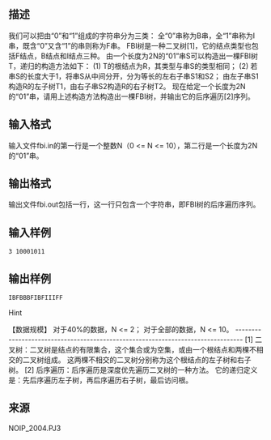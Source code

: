 ## 描述

我们可以把由“0”和“1”组成的字符串分为三类： 全“0”串称为B串，全“1”串称为I串，既含“0”又含“1”的串则称为F串。 FBI树是一种二叉树[1]，它的结点类型也包括F结点，B结点和I结点三种。 由一个长度为2N的“01”串S可以构造出一棵FBI树T，递归的构造方法如下： (1) T的根结点为R，其类型与串S的类型相同； (2) 若串S的长度大于1，将串S从中间分开，分为等长的左右子串S1和S2； 由左子串S1构造R的左子树T1，由右子串S2构造R的右子树T2。 现在给定一个长度为2N的“01”串，请用上述构造方法构造出一棵FBI树，并输出它的后序遍历[2]序列。 

## 输入格式

输入文件fbi.in的第一行是一个整数N（0 <= N <= 10），第二行是一个长度为2N的“01”串。

## 输出格式

输出文件fbi.out包括一行，这一行只包含一个字符串，即FBI树的后序遍历序列。

## 输入样例

```plaintext
3 10001011
```

## 输出样例

```plaintext
IBFBBBFIBFIIIFF
```

Hint

【数据规模】 对于40%的数据，N <= 2； 对于全部的数据，N <= 10。 -------------------------------------------------------------------------------- [1] 二叉树：二叉树是结点的有限集合，这个集合或为空集，或由一个根结点和两棵不相交的二叉树组成。 这两棵不相交的二叉树分别称为这个根结点的左子树和右子树。 [2] 后序遍历：后序遍历是深度优先遍历二叉树的一种方法。 它的递归定义是：先后序遍历左子树，再后序遍历右子树，最后访问根。 

## 来源

NOIP_2004.PJ3

